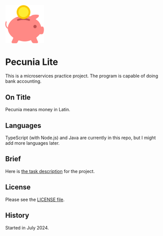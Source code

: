<img src="docs/piggy-bank-icon.svg" width="122"/>

# Pecunia Lite

This is a microservices practice project. The program is capable of doing bank accounting.

## On Title

Pecunia means money in Latin.

## Languages

TypeScript (with Node.js) and Java are currently in this repo, but I might add more languages later.

## Brief

Here is [the task description](task.md) for the project.

## License

Please see the [LICENSE file](LICENSE).

## History

Started in July 2024.
